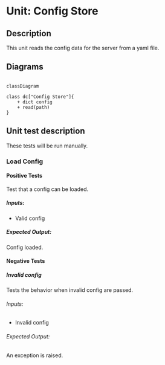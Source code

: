 
# Unit: Config Store

## Description

This unit reads the config data for the server from a yaml file.

## Diagrams


```mermaid

classDiagram

class dc["Config Store"]{
    + dict config
    + read(path)
}

```

## Unit test description

These tests will be run manually.


### Load Config

#### Positive Tests

Test that a config can be loaded.

##### Inputs:

-   Valid config

##### Expected Output:

Config loaded.

#### Negative Tests

##### Invalid config

Tests the behavior when invalid config are passed.

###### Inputs:

-   Invalid config

###### Expected Output:

An exception is raised.
